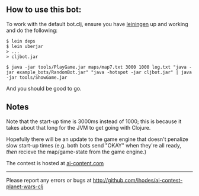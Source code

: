 ## How to use this bot:

To work with the default bot.clj, ensure you have [leiningen](github.com/technomancy/leiningen) up and working and do the following:

    $ lein deps
    $ lein uberjar
    > ... 
    > cljbot.jar 
    
    $ java -jar tools/PlayGame.jar maps/map7.txt 3000 1000 log.txt "java -jar example_bots/RandomBot.jar" "java -hotspot -jar cljbot.jar" | java -jar tools/ShowGame.jar

And you should be good to go.

## Notes

Note that the start-up time is 3000ms instead of 1000; this is because it takes about that long for the JVM to get going with Clojure. 

Hopefully there will be an update to the game engine that doesn't penalize slow start-up times (e.g. both bots send "OKAY" when they're all ready, *then* recieve the map/game-state from the game engine.)

The contest is hosted at [ai-content.com](ai-contest.com)

* * *

Please report any errors or bugs at http://github.com/ihodes/ai-contest-planet-wars-clj
